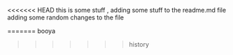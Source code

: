 <<<<<<< HEAD
this is some stuff
, adding some stuff to the readme.md file
adding some random changes to the file

=======
booya
>>>>>>> history
